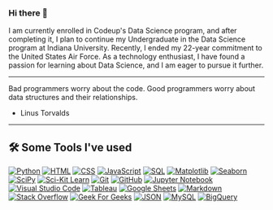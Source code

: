 ### Hi there 👋

I am currently enrolled in Codeup's Data Science program, and after completing it, I plan to continue my Undergraduate in the Data Science program at Indiana University. Recently, I ended my 22-year commitment to the United States Air Force. As a technology enthusiast, I have found a passion for learning about Data Science, and I am eager to pursue it further.

****************************************************************************************************
Bad programmers worry about the code. Good programmers worry about data structures and their relationships.

- Linus Torvalds

****************************************************************************************************
## 🛠️ Some Tools I've used

<p>
<a href="https://www.python.org" target="_blank">
<img alt="Python" src="https://img.shields.io/badge/-Python-0D1117?style=flat&logo=python"></a>
<a href="https://www.w3.org/html/" target="_blank"> <img alt="HTML" src="https://img.shields.io/badge/-HTML-0D1117?style=flat&logo=HTML5"></a>
<a href="https://www.w3schools.com/css/" target="_blank"><img alt="CSS" src="https://img.shields.io/badge/-CSS-0D1117?style=flat&logo=CSS3&logoColor=1572B6"></a>
<a href="https://developer.mozilla.org/en-US/docs/Web/JavaScript" target="_blank"> <img alt="JavaScript" src="https://img.shields.io/badge/-JavaScript-0D1117?style=flat&logo=javascript"></a>
<a href="https://www.w3schools.com/sql/default.asp"><img alt="SQL" src="https://img.shields.io/badge/-SQL-0D1117?style=flat&logo=sql"></a>
<a href="https://matplotlib.org/"><img alt="Matplotlib" src="https://img.shields.io/badge/-Matplotlib-0D1117?style=flat&logo=matplotlib"></a>
<a href="https://seaborn.pydata.org/tutorial/introduction"><img alt="Seaborn" src="https://img.shields.io/badge/-Seaborn-0D1117?style=flat&logo=seaborn"></a>
<a href="https://scipy.org/"><img alt="SciPy" src="https://img.shields.io/badge/-SciPy-0D1117?style=flat&logo=scipy"></a>
<a href="https://scikit-learn.org/stable/"><img alt="Sci-Kit Learn" src="https://img.shields.io/badge/-sklearn-0D1117?style=flat&logo=scikitlearn"></a>
<a href="https://git-scm.com/"><img alt="Git" src="https://img.shields.io/badge/-Git-0D1117?style=flat&logo=git"></a>
<a href="https://github.com/tkephart96"><img alt="GitHub" src="https://img.shields.io/badge/-GitHub-0D1117?style=flat&logo=github"></a>
<a href="https://jupyter.org/"><img alt="Jupyter Notebook" src="https://img.shields.io/badge/-Jupyter%20Notebook-0D1117?style=flat&logo=jupyter"></a>
<a href="https://code.visualstudio.com/"><img alt="Visual Studio Code" src="https://img.shields.io/badge/-VS%20Code-0D1117?style=flat&logo=visual-studio-code&logoColor=007ACC"></a>
<a href="https://public.tableau.com/app/discover"><img alt="Tableau" src="https://img.shields.io/badge/-Tableau-0D1117?style=flat&logo=tableau"></a>
<!-- <a href="https://docs.databricks.com/getting-started/community-edition.html"><img alt="Databricks" src="https://img.shields.io/badge/-Databricks-0D1117?style=flat&logo=databricks"></a> -->
<a href="https://www.google.com/sheets/about/"><img alt="Google Sheets" src="https://img.shields.io/badge/-Google%20Sheets-0D1117?style=flat&logo=google%20sheets"></a>
<a href="https://www.markdownguide.org/"><img alt="Markdown" src="https://img.shields.io/badge/-Markdown-0D1117?style=flat&logo=markdown"></a>
<a href="https://stackoverflow.com/"><img alt="Stack Overflow" src="https://img.shields.io/badge/-Stack%20Overflow-0D1117?style=flat&logo=stack-overflow"></a>
<a href="https://www.geeksforgeeks.org/"><img alt="Geek For Geeks" src="https://img.shields.io/badge/-geeksforgeeks-0D1117?style=flat&logo=geeksforgeeks"></a>
<a href="https://www.json.org/json-en.html"><img alt="JSON" img src="https://img.shields.io/badge/-json-0D1117?style=flat&logo=json"></a>
<a href="https://www.mysql.com/"><img alt="MySQL" src="https://img.shields.io/badge/-mysql-0D1117?&style=flat&logo=mysql"/></a>
<a href="https://cloud.google.com/bigquery"><img alt="BigQuery" src="https://img.shields.io/badge/-BigQuery-0D1117?&style=flat&logo=google"/></a>
</p>
